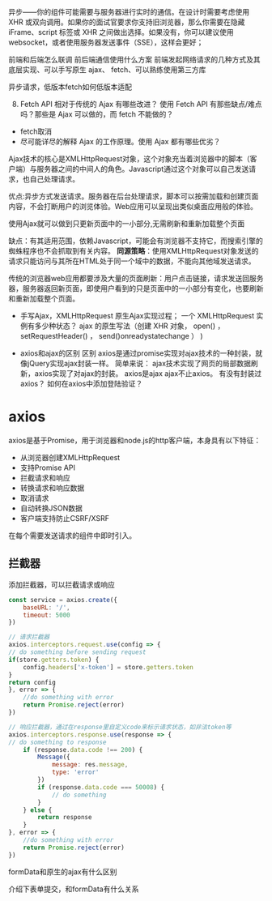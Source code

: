 异步——你的组件可能需要与服务器进行实时的通信。在设计时需要考虑使用 XHR 或双向调用。如果你的面试官要求你支持旧浏览器，那么你需要在隐藏 iFrame、script 标签或 XHR 之间做出选择。如果没有，你可以建议使用 websocket，或者使用服务器发送事件（SSE），这样会更好；

前端和后端怎么联调
前后端通信使用什么方案
前端发起网络请求的几种方式及其底层实现、可以手写原生 ajax、 fetch、可以熟练使用第三方库

异步请求，低版本fetch如何低版本适配

8. Fetch API 相对于传统的 Ajax 有哪些改进？
使用 Fetch API 有那些缺点/难点吗？那些是 Ajax 可以做的，而 fetch 不能做的？
- fetch取消
- 尽可能详尽的解释 Ajax 的工作原理。使用 Ajax 都有哪些优劣？

Ajax技术的核心是XMLHttpRequest对象，这个对象充当着浏览器中的脚本（客户端）与服务器之间的中间人的角色。Javascript通过这个对象可以自己发送请求，也自己处理请求。

优点:异步方式发送请求。服务器在后台处理请求，脚本可以按需加载和创建页面内容，不会打断用户的浏览体验。Web应用可以呈现出类似桌面应用般的体验。

使用Ajax就可以做到只更新页面中的一小部分,无需刷新和重新加载整个页面

缺点：有其适用范围，依赖Javascript，可能会有浏览器不支持它，而搜索引擎的蜘蛛程序也不会抓取到有关内容。
**同源策略**：使用XMLHttpRequest对象发送的请求只能访问与其所在HTML处于同一个域中的数据，不能向其他域发送请求。

传统的浏览器web应用都要涉及大量的页面刷新：用户点击链接，请求发送回服务器，服务器返回新页面，即使用户看到的只是页面中的一小部分有变化，也要刷新和重新加载整个页面。

- 手写Ajax，XMLHttpRequest
原生Ajax实现过程；
一个 XMLHttpRequest 实例有多少种状态？
ajax 的原生写法（创建 XHR 对象， open() ， setRequestHeader() ， send()onreadystatechange ） )

- axios和ajax的区别
区别 axios是通过promise实现对ajax技术的一种封装，就像jQuery实现ajax封装一样。 简单来说： ajax技术实现了网页的局部数据刷新，axios实现了对ajax的封装。 axios是ajax ajax不止axios。
有没有封装过axios？
如何在axios中添加登陆验证？

# axios
axios是基于Promise，用于浏览器和node.js的http客户端，本身具有以下特征：
- 从浏览器创建XMLHttpRequest
- 支持Promise API
- 拦截请求和响应
- 转换请求和响应数据
- 取消请求
- 自动转换JSON数据
- 客户端支持防止CSRF/XSRF

在每个需要发送请求的组件中即时引入。

## 拦截器
添加拦截器，可以拦截请求或响应
```javascript
const service = axios.create({
    baseURL: '/',
    timeout: 5000
})

// 请求拦截器
axios.interceptors.request.use(config => {
// do something before sending request
if(store.getters.token) {
    config.headers['x-token'] = store.getters.token
}
return config
}, error => {
    //do something with error
    return Promise.reject(error)
})

// 响应拦截器，通过在response里自定义code来标示请求状态，如非法token等
axios.interceptors.response.use(response => {
// do something to response
    if (response.data.code !== 200) {
        Message({
            message: res.message,
            type: 'error'
        })
        if (response.data.code === 50008) {
            // do something
        }
    } else {
        return response
    }
}, error => {
    //do something with error
    return Promise.reject(error)
})
```


formData和原生的ajax有什么区别

介绍下表单提交，和formData有什么关系

